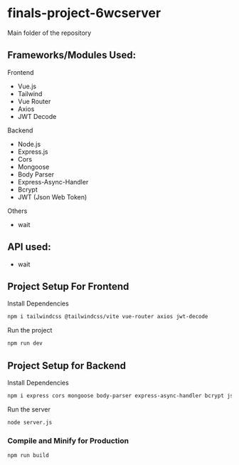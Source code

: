 # finals-project-6wcserver

Main folder of the repository

## Frameworks/Modules Used:

Frontend
  - Vue.js
  - Tailwind
  - Vue Router
  - Axios
  - JWT Decode

Backend
  - Node.js
  - Express.js
  - Cors
  - Mongoose
  - Body Parser
  - Express-Async-Handler
  - Bcrypt
  - JWT (Json Web Token)

Others
  -  wait

## API used:
  - wait

## Project Setup For Frontend

Install Dependencies
```sh
npm i tailwindcss @tailwindcss/vite vue-router axios jwt-decode
```

Run the project
```sh
npm run dev
```

## Project Setup for Backend

Install Dependencies
```sh
npm i express cors mongoose body-parser express-async-handler bcrypt jsonwebtoken
```

Run the server
```sh
node server.js
```

### Compile and Minify for Production

```sh
npm run build
```
